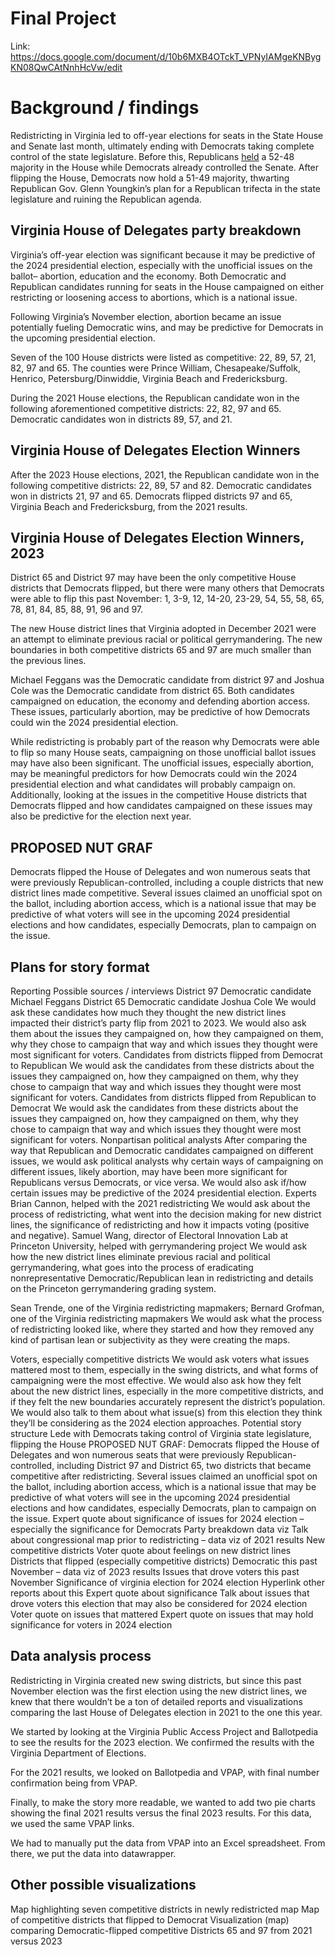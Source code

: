 # Final Project
Link: https://docs.google.com/document/d/10b6MXB4OTckT_VPNyIAMgeKNBygKN08QwCAtNnhHcVw/edit

# Background / findings
Redistricting in Virginia led to off-year elections for seats in the State House and Senate last month, ultimately ending with Democrats taking complete control of the state legislature. Before this, Republicans [held](https://www.vpap.org/electionresults/20211102/house/) a 52-48 majority in the House while Democrats already controlled the Senate. After flipping the House, Democrats now hold a 51-49 majority, thwarting Republican Gov. Glenn Youngkin’s plan for a Republican trifecta in the state legislature and ruining the Republican agenda.

## Virginia House of Delegates party breakdown

Virginia’s off-year election was significant because it may be predictive of the 2024 presidential election, especially with the unofficial issues on the ballot– abortion, education and the economy. Both Democratic and Republican candidates running for seats in the House campaigned on either restricting or loosening access to abortions, which is a national issue.

Following Virginia’s November election, abortion became an issue potentially fueling Democratic wins, and may be predictive for Democrats in the upcoming presidential election.

Seven of the 100 House districts were listed as competitive: 22, 89, 57, 21, 82, 97 and 65. The counties were Prince William, Chesapeake/Suffolk, Henrico, Petersburg/Dinwiddie, Virginia Beach and Fredericksburg.

During the 2021 House elections, the Republican candidate won in the following aforementioned competitive districts: 22, 82, 97 and 65. Democratic candidates won in districts 89, 57, and 21.

## Virginia House of Delegates Election Winners

After the 2023 House elections, 2021, the Republican candidate won in the following competitive districts: 22, 89, 57 and 82. Democratic candidates won in districts 21, 97 and 65. Democrats flipped districts 97 and 65, Virginia Beach and Fredericksburg, from the 2021 results.

## Virginia House of Delegates Election Winners, 2023

District 65 and District 97 may have been the only competitive House districts that Democrats flipped, but there were many others that Democrats were able to flip this past November: 1, 3-9, 12, 14-20, 23-29, 54, 55, 58, 65, 78, 81, 84, 85, 88, 91, 96 and 97.

The new House district lines that Virginia adopted in December 2021 were an attempt to eliminate previous racial or political gerrymandering. The new boundaries in both competitive districts 65 and 97 are much smaller than the previous lines.

Michael Feggans was the Democratic candidate from district 97 and Joshua Cole was the Democratic candidate from district 65. Both candidates campaigned on education, the economy and defending abortion access. These issues, particularly abortion, may be predictive of how Democrats could win the 2024 presidential election.

While redistricting is probably part of the reason why Democrats were able to flip so many House seats, campaigning on those unofficial ballot issues may have also been significant. The unofficial issues, especially abortion, may be meaningful predictors for how Democrats could win the 2024 presidential election and what candidates will probably campaign on. Additionally, looking at the issues in the competitive House districts that Democrats flipped and how candidates campaigned on these issues may also be predictive for the election next year.

## PROPOSED NUT GRAF
Democrats flipped the House of Delegates and won numerous seats that were previously Republican-controlled, including a couple districts that new district lines made competitive. Several issues claimed an unofficial spot on the ballot, including abortion access, which is a national issue that may be predictive of what voters will see in the upcoming 2024 presidential elections and how candidates, especially Democrats, plan to campaign on the issue.

## Plans for story format
Reporting
Possible sources / interviews
District 97 Democratic candidate Michael Feggans
District 65 Democratic candidate Joshua Cole We would ask these candidates how much they thought the new district lines impacted their district’s party flip from 2021 to 2023. We would also ask them about the issues they campaigned on, how they campaigned on them, why they chose to campaign that way and which issues they thought were most significant for voters.
Candidates from districts flipped from Democrat to Republican We would ask the candidates from these districts about the issues they campaigned on, how they campaigned on them, why they chose to campaign that way and which issues they thought were most significant for voters.
Candidates from districts flipped from Republican to Democrat We would ask the candidates from these districts about the issues they campaigned on, how they campaigned on them, why they chose to campaign that way and which issues they thought were most significant for voters.
Nonpartisan political analysts After comparing the way that Republican and Democratic candidates campaigned on different issues, we would ask political analysts why certain ways of campaigning on different issues, likely abortion, may have been more significant for Republicans versus Democrats, or vice versa. We would also ask if/how certain issues may be predictive of the 2024 presidential election.
Experts Brian Cannon, helped with the 2021 redistricting We would ask about the process of redistricting, what went into the decision making for new district lines, the significance of redistricting and how it impacts voting (positive and negative).
Samuel Wang, director of Electoral Innovation Lab at Princeton University, helped with gerrymandering project We would ask how the new district lines eliminate previous racial and political gerrymandering, what goes into the process of eradicating nonrepresentative Democratic/Republican lean in redistricting and details on the Princeton gerrymandering grading system.

Sean Trende, one of the Virginia redistricting mapmakers; Bernard Grofman, one of the Virginia redistricting mapmakers We would ask what the process of redistricting looked like, where they started and how they removed any kind of partisan lean or subjectivity as they were creating the maps.

Voters, especially competitive districts We would ask voters what issues mattered most to them, especially in the swing districts, and what forms of campaigning were the most effective. We would also ask how they felt about the new district lines, especially in the more competitive districts, and if they felt the new boundaries accurately represent the district’s population. We would also talk to them about what issue(s) from this election they think they’ll be considering as the 2024 election approaches.
Potential story structure
Lede with Democrats taking control of Virginia state legislature, flipping the House PROPOSED NUT GRAF: Democrats flipped the House of Delegates and won numerous seats that were previously Republican-controlled, including District 97 and District 65, two districts that became competitive after redistricting. Several issues claimed an unofficial spot on the ballot, including abortion access, which is a national issue that may be predictive of what voters will see in the upcoming 2024 presidential elections and how candidates, especially Democrats, plan to campaign on the issue. Expert quote about significance of issues for 2024 election – especially the significance for Democrats Party breakdown data viz Talk about congressional map prior to redistricting – data viz of 2021 results New competitive districts Voter quote about feelings on new district lines Districts that flipped (especially competitive districts) Democratic this past November – data viz of 2023 results Issues that drove voters this past November Significance of virginia election for 2024 election Hyperlink other reports about this Expert quote about significance Talk about issues that drove voters this election that may also be considered for 2024 election Voter quote on issues that mattered Expert quote on issues that may hold significance for voters in 2024 election

## Data analysis process
Redistricting in Virginia created new swing districts, but since this past November election was the first election using the new district lines, we knew that there wouldn’t be a ton of detailed reports and visualizations comparing the last House of Delegates election in 2021 to the one this year.

We started by looking at the Virginia Public Access Project and Ballotpedia to see the results for the 2023 election. We confirmed the results with the Virginia Department of Elections.

For the 2021 results, we looked on Ballotpedia and VPAP, with final number confirmation being from VPAP.

Finally, to make the story more readable, we wanted to add two pie charts showing the final 2021 results versus the final 2023 results. For this data, we used the same VPAP links.

We had to manually put the data from VPAP into an Excel spreadsheet. From there, we put the data into datawrapper.

## Other possible visualizations
Map highlighting seven competitive districts in newly redistricted map
Map of competitive districts that flipped to Democrat
Visualization (map) comparing Democratic-flipped competitive Districts 65 and 97 from 2021 versus 2023
